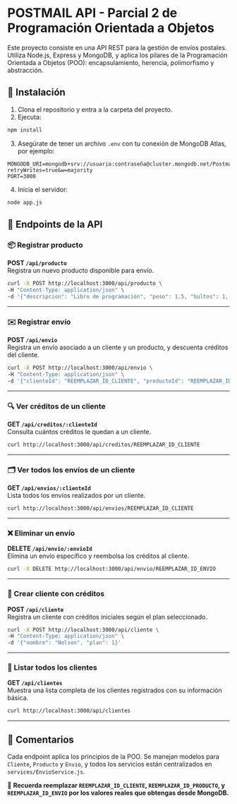 # POSTMAIL API - Parcial 2 de Programación Orientada a Objetos

Este proyecto consiste en una API REST para la gestión de envíos postales. Utiliza Node.js, Express y MongoDB, y aplica los pilares de la Programación Orientada a Objetos (POO): encapsulamiento, herencia, polimorfismo y abstracción.

## 🚀 Instalación

1. Clona el repositorio y entra a la carpeta del proyecto.
2. Ejecuta:

```bash
npm install
```

3. Asegúrate de tener un archivo `.env` con tu conexión de MongoDB Atlas, por ejemplo:

```env
MONGODB_URI=mongodb+srv://usuario:contraseña@cluster.mongodb.net/Postmail?retryWrites=true&w=majority
PORT=3000
```

4. Inicia el servidor:

```bash
node app.js
```

## 🧪 Endpoints de la API

### 📦 Registrar producto
**POST `/api/producto`**  
Registra un nuevo producto disponible para envío.

```bash
curl -X POST http://localhost:3000/api/producto \
-H "Content-Type: application/json" \
-d '{"descripcion": "Libro de programación", "peso": 1.5, "bultos": 1, "fechaEntrega": "2025-05-10"}'
```

---

### ✉️ Registrar envío
**POST `/api/envio`**  
Registra un envío asociado a un cliente y un producto, y descuenta créditos del cliente.

```bash
curl -X POST http://localhost:3000/api/envio \
-H "Content-Type: application/json" \
-d '{"clienteId": "REEMPLAZAR_ID_CLIENTE", "productoId": "REEMPLAZAR_ID_PRODUCTO", "nombre": "Envio 1", "direccion": "Calle Falsa 123", "telefono": "12345678", "referencia": "Casa azul", "observacion": "Entregar en la mañana"}'
```

---

### 🔍 Ver créditos de un cliente
**GET `/api/creditos/:clienteId`**  
Consulta cuántos créditos le quedan a un cliente.

```bash
curl http://localhost:3000/api/creditos/REEMPLAZAR_ID_CLIENTE
```

---

### 🗂️ Ver todos los envíos de un cliente
**GET `/api/envios/:clienteId`**  
Lista todos los envíos realizados por un cliente.

```bash
curl http://localhost:3000/api/envios/REEMPLAZAR_ID_CLIENTE
```

---

### ❌ Eliminar un envío
**DELETE `/api/envio/:envioId`**  
Elimina un envío específico y reembolsa los créditos al cliente.

```bash
curl -X DELETE http://localhost:3000/api/envio/REEMPLAZAR_ID_ENVIO
```

---

### 🧍 Crear cliente con créditos
**POST `/api/cliente`**  
Registra un cliente con créditos iniciales según el plan seleccionado.

```bash
curl -X POST http://localhost:3000/api/cliente \
-H "Content-Type: application/json" \
-d '{"nombre": "Nelson", "plan": 1}'
```

---

### 👥 Listar todos los clientes
**GET `/api/clientes`**  
Muestra una lista completa de los clientes registrados con su información básica.

```bash
curl http://localhost:3000/api/clientes
```

---

## 🧠 Comentarios

Cada endpoint aplica los principios de la POO. Se manejan modelos para `Cliente`, `Producto` y `Envio`, y todos los servicios están centralizados en `services/EnvioService.js`.

📌 **Recuerda reemplazar `REEMPLAZAR_ID_CLIENTE`, `REEMPLAZAR_ID_PRODUCTO`, y `REEMPLAZAR_ID_ENVIO` por los valores reales que obtengas desde MongoDB.**
